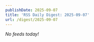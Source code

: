 ```yaml
---
publishDate: 2025-09-07
title: 'RSS Daily Digest: 2025-09-07'
url: /digest/2025-09-07
---
```


_No feeds today!_
